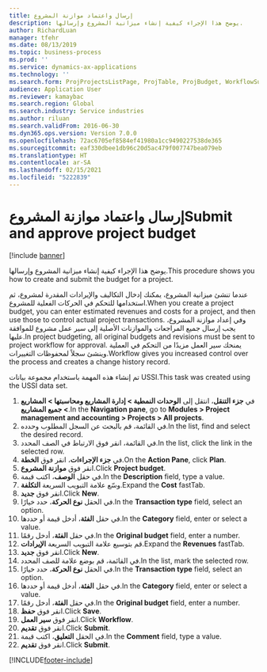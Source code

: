 ```yaml
---
title: إرسال واعتماد موازنة المشروع
description: يوضح هذا الإجراء كيفية إنشاء ميزانية المشروع وإرسالها.
author: RichardLuan
manager: tfehr
ms.date: 08/13/2019
ms.topic: business-process
ms.prod: ''
ms.service: dynamics-ax-applications
ms.technology: ''
ms.search.form: ProjProjectsListPage, ProjTable, ProjBudget, WorkflowSubmitDialog
audience: Application User
ms.reviewer: kamaybac
ms.search.region: Global
ms.search.industry: Service industries
ms.author: riluan
ms.search.validFrom: 2016-06-30
ms.dyn365.ops.version: Version 7.0.0
ms.openlocfilehash: 72ac6705ef8584ef41980a1cc9490227538de365
ms.sourcegitcommit: eaf330dbee1db96c20d5ac479f007747bea079eb
ms.translationtype: HT
ms.contentlocale: ar-SA
ms.lasthandoff: 02/15/2021
ms.locfileid: "5222839"
---
```

# <a name="submit-and-approve-project-budget"></a><span data-ttu-id="c1838-103">إرسال واعتماد موازنة المشروع</span><span class="sxs-lookup"><span data-stu-id="c1838-103">Submit and approve project budget</span></span>

[!include [banner](../../includes/banner.md)]

<span data-ttu-id="c1838-104">يوضح هذا الإجراء كيفية إنشاء ميزانية المشروع وإرسالها.</span><span class="sxs-lookup"><span data-stu-id="c1838-104">This procedure shows you how to create and submit the budget for a project.</span></span> 

<span data-ttu-id="c1838-105">عندما تنشئ ميزانية المشروع، يمكنك إدخال التكاليف والإيرادات المقدرة لمشروع، ثم استخدامها للتحكم في الحركات الفعلية للمشروع.</span><span class="sxs-lookup"><span data-stu-id="c1838-105">When you create a project budget, you can enter estimated revenues and costs for a project, and then use those to control actual project transactions.</span></span> <span data-ttu-id="c1838-106">وفي إعداد موازنة المشروع، يجب إرسال جميع المراجعات والموازنات الأصلية إلى سير عمل مشروع للموافقة عليها.</span><span class="sxs-lookup"><span data-stu-id="c1838-106">In project budgeting, all original budgets and revisions must be sent to project workflow for approval.</span></span> <span data-ttu-id="c1838-107">يمنحك سير العمل مزيدًا من التحكم في العملية وينشئ سجلاً لمحفوظات التغييرات.</span><span class="sxs-lookup"><span data-stu-id="c1838-107">Workflow gives you increased control over the process and creates a change history record.</span></span>

<span data-ttu-id="c1838-108">تم إنشاء هذه المهمة باستخدام مجموعة بيانات USSI.</span><span class="sxs-lookup"><span data-stu-id="c1838-108">This task was created using the USSI data set.</span></span>

1. <span data-ttu-id="c1838-109">في **جزء التنقل**، انتقل إلى **الوحدات النمطية > إدارة المشاريع ومحاسبتها‬‬ > المشاريع > جميع المشاريع‬**‬.</span><span class="sxs-lookup"><span data-stu-id="c1838-109">In the **Navigation pane**, go to **Modules > Project management and accounting > Projects > All projects**.</span></span>
2. <span data-ttu-id="c1838-110">في القائمة، قم بالبحث عن السجل المطلوب وحدده.</span><span class="sxs-lookup"><span data-stu-id="c1838-110">In the list, find and select the desired record.</span></span>
3. <span data-ttu-id="c1838-111">في القائمة، انقر فوق الارتباط في الصف المحدد.</span><span class="sxs-lookup"><span data-stu-id="c1838-111">In the list, click the link in the selected row.</span></span>
4. <span data-ttu-id="c1838-112">في **جزء الإجراءات**، انقر فوق **الخطة**.</span><span class="sxs-lookup"><span data-stu-id="c1838-112">On the **Action Pane**, click **Plan**.</span></span>
5. <span data-ttu-id="c1838-113">انقر فوق **موازنة المشروع**.</span><span class="sxs-lookup"><span data-stu-id="c1838-113">Click **Project budget**.</span></span>
6. <span data-ttu-id="c1838-114">في حقل **الوصف**، اكتب قيمة.</span><span class="sxs-lookup"><span data-stu-id="c1838-114">In the **Description** field, type a value.</span></span>
7. <span data-ttu-id="c1838-115">وسّع علامة التبويب السريعة **التكلفة**.</span><span class="sxs-lookup"><span data-stu-id="c1838-115">Expand the **Cost** fastTab.</span></span>
8. <span data-ttu-id="c1838-116">انقر فوق **جديد**.</span><span class="sxs-lookup"><span data-stu-id="c1838-116">Click **New**.</span></span>
9. <span data-ttu-id="c1838-117">في الحقل **نوع الحركة**، حدد خيارًا.</span><span class="sxs-lookup"><span data-stu-id="c1838-117">In the **Transaction type** field, select an option.</span></span>
10. <span data-ttu-id="c1838-118">في حقل **الفئة**، أدخل قيمة أو حددها.</span><span class="sxs-lookup"><span data-stu-id="c1838-118">In the **Category** field, enter or select a value.</span></span>
11. <span data-ttu-id="c1838-119">في حقل **الفئة**، أدخل رقمًا.</span><span class="sxs-lookup"><span data-stu-id="c1838-119">In the **Original budget** field, enter a number.</span></span>
12. <span data-ttu-id="c1838-120">قم بتوسيع علامة التبويب السريعة **الإيرادات‬**.</span><span class="sxs-lookup"><span data-stu-id="c1838-120">Expand the **Revenues** fastTab.</span></span>
13. <span data-ttu-id="c1838-121">انقر فوق **جديد**.</span><span class="sxs-lookup"><span data-stu-id="c1838-121">Click **New**.</span></span>
14. <span data-ttu-id="c1838-122">في القائمة، قم بوضع علامة للصف المحدد.</span><span class="sxs-lookup"><span data-stu-id="c1838-122">In the list, mark the selected row.</span></span>
15. <span data-ttu-id="c1838-123">في الحقل **نوع الحركة**، حدد خيارًا.</span><span class="sxs-lookup"><span data-stu-id="c1838-123">In the **Transaction type** field, select an option.</span></span>
16. <span data-ttu-id="c1838-124">في حقل **الفئة**، أدخل قيمة أو حددها.</span><span class="sxs-lookup"><span data-stu-id="c1838-124">In the **Category** field, enter or select a value.</span></span>
17. <span data-ttu-id="c1838-125">في حقل **الفئة**، أدخل رقمًا.</span><span class="sxs-lookup"><span data-stu-id="c1838-125">In the **Original budget** field, enter a number.</span></span>
18. <span data-ttu-id="c1838-126">انقر فوق **حفظ**.</span><span class="sxs-lookup"><span data-stu-id="c1838-126">Click **Save**.</span></span>
19. <span data-ttu-id="c1838-127">انقر فوق **سير العمل**.</span><span class="sxs-lookup"><span data-stu-id="c1838-127">Click **Workflow**.</span></span>
20. <span data-ttu-id="c1838-128">انقر فوق **تقديم**.</span><span class="sxs-lookup"><span data-stu-id="c1838-128">Click **Submit**.</span></span>
21. <span data-ttu-id="c1838-129">في الحقل **التعليق**، اكتب قيمة.</span><span class="sxs-lookup"><span data-stu-id="c1838-129">In the **Comment** field, type a value.</span></span>
22. <span data-ttu-id="c1838-130">انقر فوق **تقديم**.</span><span class="sxs-lookup"><span data-stu-id="c1838-130">Click **Submit**.</span></span>



[!INCLUDE[footer-include](../../../includes/footer-banner.md)]
